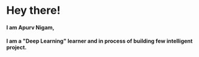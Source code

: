 # Hey there!

#### I am Apurv Nigam,

#### I am a "Deep Learning" learner and in process of building few intelligent project.
